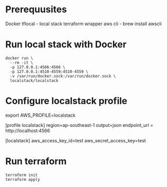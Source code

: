 # Prerequusites
Docker
tflocal - local stack terraform wrapper
aws cli - brew install awscli

# Run local stack with Docker
```shell
docker run \
  --rm -it \
  -p 127.0.0.1:4566:4566 \
  -p 127.0.0.1:4510-4559:4510-4559 \
  -v /var/run/docker.sock:/var/run/docker.sock \
  localstack/localstack
```

# Configure localstack profile
export AWS_PROFILE=localstack

[profile localstack]
region=ap-southeast-1
output=json
endpoint_url = http://localhost:4566

[localstack]
aws_access_key_id=test
aws_secret_access_key=test

# Run terraform 
```shell
terraform init
terraform apply
```